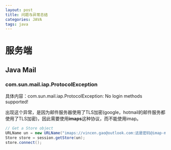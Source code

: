 ```yaml
---
layout: post
title: 问题与异常总结
categories: JAVA
tags: java
---
```


# 服务端

## Java Mail

### com.sun.mail.iap.ProtocolException

具体内容：com.sun.mail.iap.ProtocolException: No login methods supported!

出现这个异常，是因为邮件服务器使用了TLS加密(google，hotmail的邮件服务都使用了TLS加密)，因此需要使用**imaps**这种协议，而不能使用imap。

```java
// Get a Store object
URLName un = new URLName("imaps://vincen.gao@outlook.com:这是密码@imap-mail.outlook.com");
Store store = session.getStore(un);
store.connect();
```

